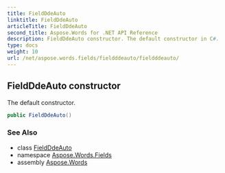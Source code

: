 ```yaml
---
title: FieldDdeAuto
linktitle: FieldDdeAuto
articleTitle: FieldDdeAuto
second_title: Aspose.Words for .NET API Reference
description: FieldDdeAuto constructor. The default constructor in C#.
type: docs
weight: 10
url: /net/aspose.words.fields/fieldddeauto/fieldddeauto/
---
```

## FieldDdeAuto constructor

The default constructor.

```csharp
public FieldDdeAuto()
```

### See Also

* class [FieldDdeAuto](../)
* namespace [Aspose.Words.Fields](../../fieldddeauto/)
* assembly [Aspose.Words](../../../)
